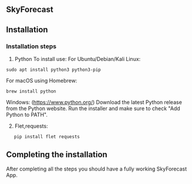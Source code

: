 ## SkyForecast
 

## Installation

### Installation steps
1. Python
To install use:
For Ubuntu/Debian/Kali Linux: 
```
sudo apt install python3 python3-pip
```
For macOS using Homebrew:
```
brew install python
```
Windows:
(https://www.python.org/)
Download the latest Python release from the Python website.
Run the installer and make sure to check "Add Python to PATH".

2. Flet,requests:
```
   pip install flet requests
```

## Completing the installation
After completing all the steps you should have a fully working SkyForecast App.
